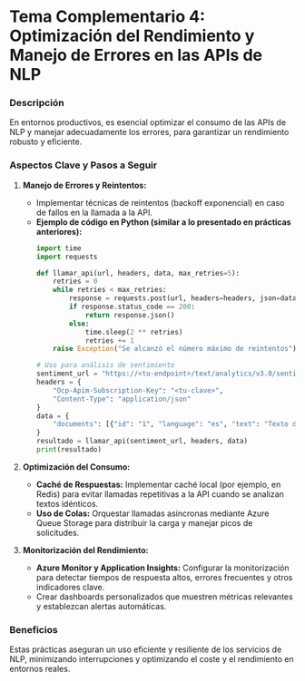 # Tema Complementario 4: Optimización del Rendimiento y Manejo de Errores en las APIs de NLP

### Descripción  
En entornos productivos, es esencial optimizar el consumo de las APIs de NLP y manejar adecuadamente los errores, para garantizar un rendimiento robusto y eficiente.

### Aspectos Clave y Pasos a Seguir

1. **Manejo de Errores y Reintentos:**  
   - Implementar técnicas de reintentos (backoff exponencial) en caso de fallos en la llamada a la API.
   - **Ejemplo de código en Python (similar a lo presentado en prácticas anteriores):**
     ```python
     import time
     import requests

     def llamar_api(url, headers, data, max_retries=5):
         retries = 0
         while retries < max_retries:
             response = requests.post(url, headers=headers, json=data)
             if response.status_code == 200:
                 return response.json()
             else:
                 time.sleep(2 ** retries)
                 retries += 1
         raise Exception("Se alcanzó el número máximo de reintentos")

     # Uso para análisis de sentimiento
     sentiment_url = "https://<tu-endpoint>/text/analytics/v3.0/sentiment"
     headers = {
         "Ocp-Apim-Subscription-Key": "<tu-clave>",
         "Content-Type": "application/json"
     }
     data = {
         "documents": [{"id": "1", "language": "es", "text": "Texto de ejemplo."}]
     }
     resultado = llamar_api(sentiment_url, headers, data)
     print(resultado)
     ```
2. **Optimización del Consumo:**  
   - **Caché de Respuestas:** Implementar caché local (por ejemplo, en Redis) para evitar llamadas repetitivas a la API cuando se analizan textos idénticos.
   - **Uso de Colas:** Orquestar llamadas asíncronas mediante Azure Queue Storage para distribuir la carga y manejar picos de solicitudes.

3. **Monitorización del Rendimiento:**  
   - **Azure Monitor y Application Insights:** Configurar la monitorización para detectar tiempos de respuesta altos, errores frecuentes y otros indicadores clave.
   - Crear dashboards personalizados que muestren métricas relevantes y establezcan alertas automáticas.

### Beneficios  
Estas prácticas aseguran un uso eficiente y resiliente de los servicios de NLP, minimizando interrupciones y optimizando el coste y el rendimiento en entornos reales.